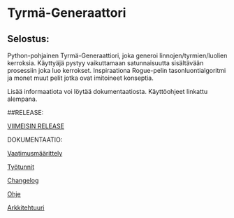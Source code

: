 # Tyrmä-Generaattori

## Selostus:

Python-pohjainen Tyrmä-Generaattiori, joka generoi linnojen/tyrmien/luolien kerroksia.
Käyttyäjä pystyy vaikuttamaan satunnaisuutta sisältävään prosessiin joka luo kerrokset.
Inspiraationa Rogue-pelin tasonluontialgoritmi ja monet muut pelit jotka ovat imitoineet konseptia.

Lisää informaatiota voi löytää dokumentaatiosta.
Käyttöohjeet linkattu alempana.

##RELEASE:

[VIIMEISIN RELEASE](https://github.com/GlobalYam/Python-Tyrma-Generaattori/releases)
 
DOKUMENTAATIO:

[Vaatimusmäärittely](https://github.com/GlobalYam/AarninOlioSimulaattori-Python/blob/main/dokumentaatio/vaatimusmaarittely.md)

[Työtunnit](https://github.com/GlobalYam/AarninOlioSimulaattori-Python/blob/main/dokumentaatio/työtunnit.md)

[Changelog](https://github.com/GlobalYam/AarninOlioSimulaattori-Python/blob/main/dokumentaatio/changelog.md)

[Ohje](https://github.com/GlobalYam/AarninOlioSimulaattori-Python/blob/main/dokumentaatio/guide.md)

[Arkkitehtuuri](https://github.com/GlobalYam/AarninOlioSimulaattori-Python/blob/main/dokumentaatio/arkkitehtuuri.md)
